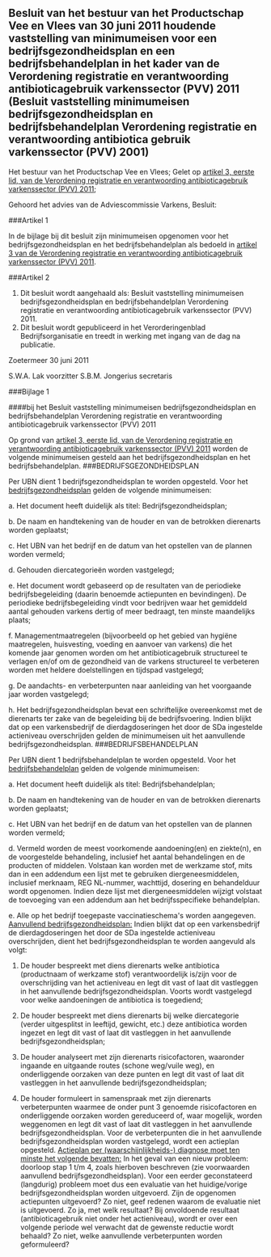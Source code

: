<meta http-equiv='Content-Type' content='text/html; charset=utf-8' />

## Besluit van het bestuur van het Productschap Vee en Vlees van 30 juni 2011 houdende vaststelling van minimumeisen voor een bedrijfsgezondheidsplan en een bedrijfsbehandelplan in het kader van de Verordening registratie en verantwoording antibioticagebruik varkenssector (PVV) 2011 (Besluit vaststelling minimumeisen bedrijfsgezondheidsplan en bedrijfsbehandelplan Verordening registratie en verantwoording antibiotica gebruik varkenssector (PVV) 2001)

Het bestuur van het Productschap Vee en Vlees; 
Gelet op [artikel 3, eerste lid, van de Verordening registratie en verantwoording antibioticagebruik varkenssector (PVV) 2011](../../../../../../../../pbo/verordening/registratie/en/verantwoording/antibioticagebruik/varkenssector/etc/BWBR0030448/README.md);

Gehoord het advies van de Adviescommissie Varkens,
Besluit:  

###Artikel  1 

In de bijlage bij dit besluit zijn minimumeisen opgenomen voor het bedrijfsgezondheidsplan en het bedrijfsbehandelplan als bedoeld in [artikel 3 van de Verordening registratie en verantwoording antibioticagebruik varkenssector (PVV) 2011](../../../../../../../../pbo/verordening/registratie/en/verantwoording/antibioticagebruik/varkenssector/etc/BWBR0030448/README.md).

###Artikel  2 

1.  Dit besluit wordt aangehaald als: Besluit vaststelling minimumeisen bedrijfsgezondheidsplan en bedrijfsbehandelplan Verordening registratie en verantwoording antibioticagebruik varkenssector (PVV) 2011. 
2.  Dit besluit wordt gepubliceerd in het Verorderingenblad Bedrijfsorganisatie en treedt in werking met ingang van de dag na publicatie.

Zoetermeer 
30 juni 2011 

S.W.A. Lak 
voorzitter 
S.B.M. Jongerius 
secretaris 

###Bijlage  1  

####bij het Besluit vaststelling minimumeisen bedrijfsgezondheidsplan en bedrijfsbehandelplan Verordening registratie en verantwoording antibioticagebruik varkenssector (PVV) 2011

Op grond van [artikel 3, eerste lid, van de Verordening registratie en verantwoording antibioticagebruik varkenssector (PVV) 2011](../../../../../../../../pbo/verordening/registratie/en/verantwoording/antibioticagebruik/varkenssector/etc/BWBR0030448/README.md) worden de volgende minimumeisen gesteld aan het bedrijfsgezondheidsplan en het bedrijfsbehandelplan. 
###BEDRIJFSGEZONDHEIDSPLAN

Per UBN dient 1 bedrijfsgezondheidsplan te worden opgesteld. Voor het <span style="text-decoration-line:underline">bedrijfsgezondheidsplan</span> gelden de volgende minimumeisen: 

a. Het document heeft duidelijk als titel: Bedrijfsgezondheidsplan; 

b. De naam en handtekening van de houder en van de betrokken dierenarts worden geplaatst; 

c. Het UBN van het bedrijf en de datum van het opstellen van de plannen worden vermeld; 

d. Gehouden diercategorieën worden vastgelegd; 

e. Het document wordt gebaseerd op de resultaten van de periodieke bedrijfsbegeleiding (daarin benoemde actiepunten en bevindingen). De periodieke bedrijfsbegeleiding vindt voor bedrijven waar het gemiddeld aantal gehouden varkens dertig of meer bedraagt, ten minste maandelijks plaats; 

f. Managementmaatregelen (bijvoorbeeld op het gebied van hygiëne maatregelen, huisvesting, voeding en aanvoer van varkens) die het komende jaar genomen worden om het antibioticagebruik structureel te verlagen en/of om de gezondheid van de varkens structureel te verbeteren worden met heldere doelstellingen en tijdspad vastgelegd; 

g. De aandachts- en verbeterpunten naar aanleiding van het voorgaande jaar worden vastgelegd; 

h. Het bedrijfsgezondheidsplan bevat een schriftelijke overeenkomst met de dierenarts ter zake van de begeleiding bij de bedrijfsvoering. Indien blijkt dat op een varkensbedrijf de dierdagdoseringen het door de SDa ingestelde actieniveau overschrijden gelden de minimumeisen uit het aanvullende bedrijfsgezondheidsplan. 
###BEDRIJFSBEHANDELPLAN

Per UBN dient 1 bedrijfsbehandelplan te worden opgesteld. Voor het <span style="text-decoration-line:underline">bedrijfsbehandelplan</span> gelden de volgende minimumeisen: 

a. Het document heeft duidelijk als titel: Bedrijfsbehandelplan; 

b. De naam en handtekening van de houder en van de betrokken dierenarts worden geplaatst; 

c. Het UBN van het bedrijf en de datum van het opstellen van de plannen worden vermeld; 

d. Vermeld worden de meest voorkomende aandoening(en) en ziekte(n), en de voorgestelde behandeling, inclusief het aantal behandelingen en de producten of middelen. Volstaan kan worden met de werkzame stof, mits dan in een addendum een lijst met te gebruiken diergeneesmiddelen, inclusief merknaam, REG NL-nummer, wachttijd, dosering en behandelduur wordt opgenomen. Indien deze lijst met diergeneesmiddelen wijzigt volstaat de toevoeging van een addendum aan het bedrijfsspecifieke behandelplan. 

e. Alle op het bedrijf toegepaste vaccinatieschema's worden aangegeven. <span style="text-decoration-line:underline">Aanvullend bedrijfsgezondheidsplan:</span> Indien blijkt dat op een varkensbedrijf de dierdagdoseringen het door de SDa ingestelde actieniveau overschrijden, dient het bedrijfsgezondheidsplan te worden aangevuld als volgt: 

1. De houder bespreekt met diens dierenarts welke antibiotica (productnaam of werkzame stof) verantwoordelijk is/zijn voor de overschrijding van het actieniveau en legt dit vast of laat dit vastleggen in het aanvullende bedrijfsgezondheidsplan. Voorts wordt vastgelegd voor welke aandoeningen de antibiotica is toegediend; 

2. De houder bespreekt met diens dierenarts bij welke diercategorie (verder uitgesplitst in leeftijd, gewicht, etc.) deze antibiotica worden ingezet en legt dit vast of laat dit vastleggen in het aanvullende bedrijfsgezondheidsplan; 

3. De houder analyseert met zijn dierenarts risicofactoren, waaronder ingaande en uitgaande routes (schone weg/vuile weg), en onderliggende oorzaken van deze punten en legt dit vast of laat dit vastleggen in het aanvullende bedrijfsgezondheidsplan; 

4. De houder formuleert in samenspraak met zijn dierenarts verbeterpunten waarmee de onder punt 3 genoemde risicofactoren en onderliggende oorzaken worden gereduceerd of, waar mogelijk, worden weggenomen en legt dit vast of laat dit vastleggen in het aanvullende bedrijfsgezondheidsplan. Voor de verbeterpunten die in het aanvullende bedrijfsgezondheidsplan worden vastgelegd, wordt een actieplan opgesteld. <span style="text-decoration-line:underline">Actieplan per (waarschijnlijkheids-) diagnose moet ten minste het volgende bevatten:</span> In het geval van een nieuw probleem: doorloop stap 1 t/m 4, zoals hierboven beschreven (zie voorwaarden aanvullend bedrijfsgezondheidsplan). Voor een eerder geconstateerd (langdurig) probleem moet dus een evaluatie van het huidige/vorige bedrijfsgezondheidsplan worden uitgevoerd. Zijn de opgenomen actiepunten uitgevoerd? Zo niet, geef redenen waarom de evaluatie niet is uitgevoerd. Zo ja, met welk resultaat? Bij onvoldoende resultaat (antibioticagebruik niet onder het actieniveau), wordt er over een volgende periode wel verwacht dat de gewenste reductie wordt behaald? Zo niet, welke aanvullende verbeterpunten worden geformuleerd?
